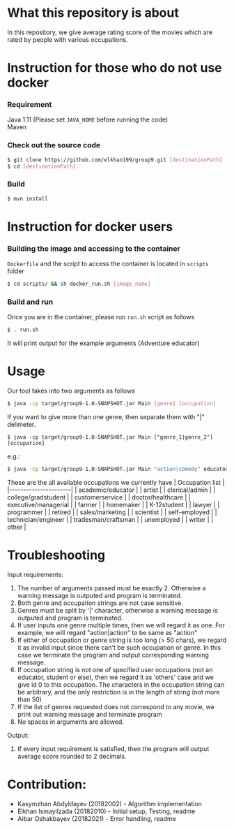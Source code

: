 # What this repository is about
In this repository, we give average rating score of the movies which are rated by people with various occupations.
# Instruction for those who do not use docker
### Requirement
Java 1.11 (Please set ```JAVA_HOME``` before running the code)
\
Maven
### Check out the source code
```bash
$ git clone https://github.com/elkhan199/group9.git [destinationPath]
$ cd [destinationPath]
```
### Build
```bash
$ mvn install
```
# Instruction for docker users
### Building the image and accessing to the container
```Dockerfile``` and the script to access the container is located in ```scripts``` folder
```bash
$ cd scripts/ && sh docker_run.sh [image_name]
```
### Build and run
Once you are in the container, please run ```run.sh``` script as follows
```bash
$ . run.sh
```
It will print output for the example arguments (Adventure educator)
# Usage
Our tool takes into two arguments as follows
```bash
$ java -cp target/group9-1.0-SNAPSHOT.jar Main [genre] [occupation]
```
If you want to give more than one genre, then separate them with "|" delimeter. 
```
$ java -cp target/group9-1.0-SNAPSHOT.jar Main ["genre_1|genre_2"] [occupation]
```
e.g.:
```bash
$ java -cp target/group9-1.0-SNAPSHOT.jar Main "action|comedy" educator
```
These are the all available occupations we currently have
| Occupation list      |
|----------------------|
| academic/educator    |
| artist               |
| clerical/admin       |
| college/gradstudent  |
| customerservice      |
| doctor/healthcare    |
| executive/managerial |
| farmer               |
| homemaker            |
| K-12student          |
| lawyer               |
| programmer           |
| retired              |
| sales/marketing      |
| scientist            |
| self-employed        |
| technician/engineer  |
| tradesman/craftsman  |
| unemployed           |
| writer               |
| other                |

# Troubleshooting

Input requirements:
1) The number of arguments passed must be exactly 2. Otherwise a warning message is outputed and program is terminated.
2) Both genre and occupation strings are not case sensitive.
3) Genres must be split by '|' character, otherwise a warning message is outputed and program is terminated.
4) If user inputs one genre multiple times, then we will regard it as one. For example, we will regard "action|action" to be same as "action"
5) If either of occupation or genre string is too long (> 50 chars), we regard it as invalid input since there can't be such occupation or genre. In this case we terminate the program and output corresponding warning message.
6) If occupation string is not one of specified user occupations (not an educator, student or else), then we regard it as 'others' case and we give id 0 to this occupation. The characters in the occupation string can be arbitrary, and the only restriction is in the length of string (not more than 50)
7) If the list of genres requested does not correspond to any movie, we print out warning message and terminate program
8) No spaces in arguments are allowed.

Output:
1) If every input requirement is satisfied, then the program will output average score rounded to 2 decimals.



# Contribution:
- Kasymzhan Abdyldayev (20182002) - Algorithm implementation
- Elkhan Ismayilzada (20182010) - Initial setup, Testing, readme
- Aibar Oshakbayev (20182021) - Error handling, readme
